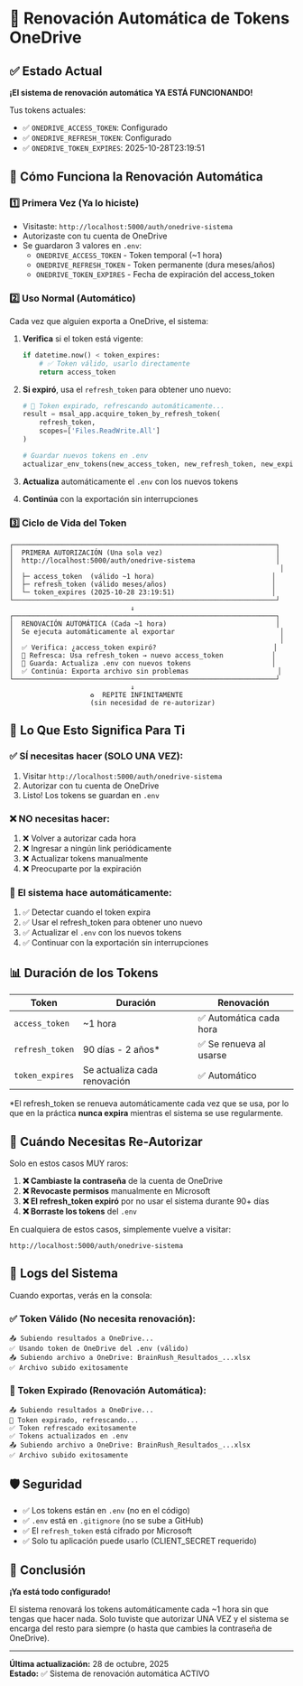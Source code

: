 # 🔄 Renovación Automática de Tokens OneDrive

## ✅ Estado Actual

**¡El sistema de renovación automática YA ESTÁ FUNCIONANDO!**

Tus tokens actuales:
- ✅ `ONEDRIVE_ACCESS_TOKEN`: Configurado
- ✅ `ONEDRIVE_REFRESH_TOKEN`: Configurado  
- ✅ `ONEDRIVE_TOKEN_EXPIRES`: 2025-10-28T23:19:51

## 🔄 Cómo Funciona la Renovación Automática

### 1️⃣ **Primera Vez (Ya lo hiciste)**
- Visitaste: `http://localhost:5000/auth/onedrive-sistema`
- Autorizaste con tu cuenta de OneDrive
- Se guardaron 3 valores en `.env`:
  * `ONEDRIVE_ACCESS_TOKEN` - Token temporal (~1 hora)
  * `ONEDRIVE_REFRESH_TOKEN` - Token permanente (dura meses/años)
  * `ONEDRIVE_TOKEN_EXPIRES` - Fecha de expiración del access_token

### 2️⃣ **Uso Normal (Automático)**

Cada vez que alguien exporta a OneDrive, el sistema:

1. **Verifica** si el token está vigente:
   ```python
   if datetime.now() < token_expires:
       # ✅ Token válido, usarlo directamente
       return access_token
   ```

2. **Si expiró**, usa el `refresh_token` para obtener uno nuevo:
   ```python
   # 🔄 Token expirado, refrescando automáticamente...
   result = msal_app.acquire_token_by_refresh_token(
       refresh_token,
       scopes=['Files.ReadWrite.All']
   )
   
   # Guardar nuevos tokens en .env
   actualizar_env_tokens(new_access_token, new_refresh_token, new_expires)
   ```

3. **Actualiza** automáticamente el `.env` con los nuevos tokens

4. **Continúa** con la exportación sin interrupciones

### 3️⃣ **Ciclo de Vida del Token**

```
┌─────────────────────────────────────────────────────────────────┐
│  PRIMERA AUTORIZACIÓN (Una sola vez)                            │
│  http://localhost:5000/auth/onedrive-sistema                    │
│                                                                  │
│  ├─ access_token  (válido ~1 hora)                             │
│  ├─ refresh_token (válido meses/años)                          │
│  └─ token_expires (2025-10-28 23:19:51)                        │
└─────────────────────────────────────────────────────────────────┘
                              ↓
┌─────────────────────────────────────────────────────────────────┐
│  RENOVACIÓN AUTOMÁTICA (Cada ~1 hora)                           │
│  Se ejecuta automáticamente al exportar                          │
│                                                                  │
│  ✅ Verifica: ¿access_token expiró?                             │
│  🔄 Refresca: Usa refresh_token → nuevo access_token            │
│  💾 Guarda: Actualiza .env con nuevos tokens                    │
│  ✅ Continúa: Exporta archivo sin problemas                      │
└─────────────────────────────────────────────────────────────────┘
                              ↓
                    ♻️  REPITE INFINITAMENTE
                    (sin necesidad de re-autorizar)
```

## 🎯 Lo Que Esto Significa Para Ti

### ✅ **SÍ necesitas hacer (SOLO UNA VEZ):**
1. Visitar `http://localhost:5000/auth/onedrive-sistema`
2. Autorizar con tu cuenta de OneDrive
3. Listo! Los tokens se guardan en `.env`

### ❌ **NO necesitas hacer:**
1. ❌ Volver a autorizar cada hora
2. ❌ Ingresar a ningún link periódicamente
3. ❌ Actualizar tokens manualmente
4. ❌ Preocuparte por la expiración

### 🔄 **El sistema hace automáticamente:**
1. ✅ Detectar cuando el token expira
2. ✅ Usar el refresh_token para obtener uno nuevo
3. ✅ Actualizar el `.env` con los nuevos tokens
4. ✅ Continuar con la exportación sin interrupciones

## 📊 Duración de los Tokens

| Token | Duración | Renovación |
|-------|----------|------------|
| `access_token` | ~1 hora | ✅ Automática cada hora |
| `refresh_token` | 90 días - 2 años* | ✅ Se renueva al usarse |
| `token_expires` | Se actualiza cada renovación | ✅ Automático |

*El refresh_token se renueva automáticamente cada vez que se usa, por lo que en la práctica **nunca expira** mientras el sistema se use regularmente.

## 🔐 Cuándo Necesitas Re-Autorizar

Solo en estos casos MUY raros:

1. **❌ Cambiaste la contraseña** de la cuenta de OneDrive
2. **❌ Revocaste permisos** manualmente en Microsoft
3. **❌ El refresh_token expiró** por no usar el sistema durante 90+ días
4. **❌ Borraste los tokens** del `.env`

En cualquiera de estos casos, simplemente vuelve a visitar:
```
http://localhost:5000/auth/onedrive-sistema
```

## 📝 Logs del Sistema

Cuando exportas, verás en la consola:

### ✅ Token Válido (No necesita renovación):
```
📤 Subiendo resultados a OneDrive...
✅ Usando token de OneDrive del .env (válido)
📤 Subiendo archivo a OneDrive: BrainRush_Resultados_...xlsx
✅ Archivo subido exitosamente
```

### 🔄 Token Expirado (Renovación Automática):
```
📤 Subiendo resultados a OneDrive...
🔄 Token expirado, refrescando...
✅ Token refrescado exitosamente
✅ Tokens actualizados en .env
📤 Subiendo archivo a OneDrive: BrainRush_Resultados_...xlsx
✅ Archivo subido exitosamente
```

## 🛡️ Seguridad

- ✅ Los tokens están en `.env` (no en el código)
- ✅ `.env` está en `.gitignore` (no se sube a GitHub)
- ✅ El `refresh_token` está cifrado por Microsoft
- ✅ Solo tu aplicación puede usarlo (CLIENT_SECRET requerido)

## 🚀 Conclusión

**¡Ya está todo configurado!** 

El sistema renovará los tokens automáticamente cada ~1 hora sin que tengas que hacer nada. Solo tuviste que autorizar UNA VEZ y el sistema se encarga del resto para siempre (o hasta que cambies la contraseña de OneDrive).

---

**Última actualización:** 28 de octubre, 2025  
**Estado:** ✅ Sistema de renovación automática ACTIVO

